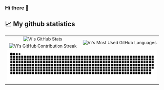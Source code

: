 ### Hi there 👋

## 📈 My github statistics

<table>
    <tr>
        <td align="center">
         <picture>
   <source media="(prefers-color-scheme: dark)" srcset="https://github-readme-stats.vercel.app/api?username=ajitsah87&show_icons=true&rank_icon=github&locale=en&&theme=codeSTACKr" />
   <source media="(prefers-color-scheme: light)" srcset="https://github-readme-stats.vercel.app/api?username=ajitsah87&show_icons=true&locale=en&&theme=default" />
   <img src="https://github-readme-stats.vercel.app/api?username=ajitsah87&show_icons=true&locale=en&&theme=default" alt="Vi's GitHub Stats" />
 </picture>
        </td>
        <td rowspan="2" align="center">
         <picture>
   <source media="(prefers-color-scheme: dark)" srcset="https://github-readme-stats.vercel.app/api/top-langs?username=ajitsah87&show_icons=true&locale=en&theme=codeSTACKr"
      />
   <source media="(prefers-color-scheme: light)"srcset="https://github-readme-stats.vercel.app/api/top-langs?username=ajitsah87&show_icons=true&locale=en&theme=default"
      />
   <img src="https://github-readme-stats.vercel.app/api/top-langs?username=ajitsah87&show_icons=true&locale=en&layout=compact&theme=default" alt="Vi's Most Used GitHub Languages" />
 </picture>
        </td>
    </tr>
    <tr>
        <td align="center">
         <picture>
   <source media="(prefers-color-scheme: dark)" srcset="https://github-readme-streak-stats.herokuapp.com/?user=ajitsah87&theme=codeSTACKr" />
   <source media="(prefers-color-scheme: light)" srcset="https://github-readme-streak-stats.herokuapp.com/?user=ajitsah87&theme=default" />
   <img src="https://github-readme-streak-stats.herokuapp.com/?user=ajitsah87&theme=default" alt="Vi's GitHub Contribution Streak" />
 </picture>
        </td>
    </tr>
    <tr>
        <td colspan="2" align="center">
        <picture>
  <source media="(prefers-color-scheme: dark)" srcset="https://raw.githubusercontent.com/ajitsah87/ajitsah87/output/github-snake-dark.svg" />
  <source media="(prefers-color-scheme: light)" srcset="https://raw.githubusercontent.com/ajitsah87/ajitsah87/output/github-snake.svg" />
  <img alt="github-snake" src="https://raw.githubusercontent.com/ajitsah87/ajitsah87/output/github-snake.svg" />
</picture>
        </td>
    </tr>
</table>

<!--
**ajitsah87/ajitsah87** is a ✨ _special_ ✨ repository because its `README.md` (this file) appears on your GitHub profile.

Here are some ideas to get you started:

- 🔭 I’m currently working on ...
- 🌱 I’m currently learning ...
- 👯 I’m looking to collaborate on ...
- 🤔 I’m looking for help with ...
- 💬 Ask me about ...
- 📫 How to reach me: ...
- 😄 Pronouns: ...
- ⚡ Fun fact: ...
-->
